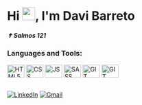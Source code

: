 

<h1>Hi <img src="https://raw.githubusercontent.com/kaueMarques/kaueMarques/master/hi.gif" height="30px">, I'm Davi Barreto</h1>

<h5>✝ Salmos 121 <h5>
<h3>Languages and Tools:</h3>

<div style="display: inline_block">
 <img align="center" alt="HTML5" height="30" width="40"  src="https://cdn.jsdelivr.net/gh/devicons/devicon@latest/icons/html5/html5-original-wordmark.svg"  /> 
 <img align="center" alt="CSS" height="30" width="40"  src="https://cdn.jsdelivr.net/gh/devicons/devicon@latest/icons/css3/css3-original-wordmark.svg"  />
 <img align="center" alt="JS" height="30" width="40"  src="https://cdn.jsdelivr.net/gh/devicons/devicon@latest/icons/javascript/javascript-original.svg" />
 <img align="center" alt="SASS" height="30" width="40"  src="https://cdn.jsdelivr.net/gh/devicons/devicon@latest/icons/sass/sass-original.svg" />
 <img align="center" alt="GIT" height="30" width="40"  src="https://cdn.jsdelivr.net/gh/devicons/devicon@latest/icons/git/git-original-wordmark.svg" />
 <img align="center" alt="GIT" height="30" width="40"  src="https://cdn.jsdelivr.net/gh/devicons/devicon@latest/icons/nodejs/nodejs-original-wordmark.svg" />
 
</div>

</br>

[![LinkedIn](https://img.shields.io/badge/LinkedIn-Blue?style=for-the-badge&logo=linkedin&logoColor=white&color=007bff)](https://www.linkedin.com/in/davibarreto-dev/)
[![Gmail](https://img.shields.io/badge/Gmail-Blue?style=for-the-badge&logo=gmail&logoColor=white&color=007bff)](mailto:davibarretojkda@gmail.com)
<!---
DaviBarretto/DaviBarretto is a ✨ special ✨ repository because its `README.md` (this file) appears on your GitHub profile.
You can click the Preview link to take a look at your changes.
--->
